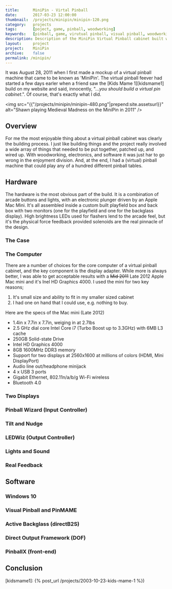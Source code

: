 ```yaml
---
title: 		MiniPin - Virtal Pinball
date: 		2017-03-23 12:00:00
thumbnail: 	/projects/minipin/minipin-120.png
category: 	projects
tags: 		[poject, game, pinball, woodworking]
keywords:	[pinball, game, virutual pinball, visual pinball, woodworking, electronics]
description: Description of the MiniPin Virtual Pinball cabinet built with Visual Pinball, PinMAME, PinballX and other open and free software. 
layout: 	project
project: 	MiniPin
archive:	false
permalink: /minipin/
---
```


It was August 28, 2011 when I first made a mockup of a virtual pinball machine that came to be known as 'MiniPin'. The virtual pinball feever had started a few days earler when a friend saw the [Kids Mame 1][kidsmame1] build on my website and said, innocently, "...*you should build a virtual pin cabinet*.". Of course, that's exactly what I did.

<img src="{{"/projects/minipin/minipin-480.png"|prepend:site.assetsurl}}" alt="Shawn playing Medieval Madness on the MiniPin in 2011" />

## Overview

For me the most enjoyable thing about a virtual pinball cabinet was clearly the building process. I just like building things and the project really involved a wide array of things that needed to be put together, patched up, and wired up. With woodworking, electronics, and software it was just har to go wrong in the enjoyment division. And, at the end, I had a (virtual) pinball machine that could play any of a hundred different pinball tables.

## Hardware

The hardware is the most obvious part of the build. It is a combination of arcade buttons and lights, with an electronic plunger driven by an Apple Mac Mini. It's all assembled inside a custom built playfield box and back box with two monitors (one for the playfield and one for the backglass display). High brightness LEDs used for flashers lend to the arcade feel, but it's the physical force feedback provided solenoids are the real pinnacle of the design.

### The Case

### The Computer

There are a number of choices for the core computer of a virtual pinball cabinet, and the key component is the display adapter. While more is always better, I was able to get acceptable results with a ~~Mid 2011~~ Late 2012 Apple Mac mini and it's Inel HD Graphics 4000. I used the mini for two key reasons; 

1. It's small size and ability to fit in my smaller sized cabinet
2. I had one on hand that I could use, e.g. nothing to buy.

Here are the specs of the Mac mini (Late 2012)

* 1.4in x 7.7in x 7.7in, weiging in at 2.7lbs
* 2.5 GHz dial core Intel Core i7 (Turbo Boost up to 3.3GHz) with 6MB L3 cache
* 250GB Solid-state Drive
* Intel HD Graphics 4000
* 8GB 1600MHz DDR3 memory
* Support for two displays at 2560x1600 at millions of colors (HDMI, Mini DisplayPort)
* Audio line out/headphone minijack
* 4 x USB 3 ports
* Gigabit Ethernet, 802.11n/a/b/g Wi-Fi wireless
* Bluetooth 4.0

### Two Displays

### Pinball Wizard (Input Controller)

### Tilt and Nudge

### LEDWiz (Output Controller)

### Lights and Sound

### Real Feedback

## Software

### Windows 10

### Visual Pinball and PinMAME

### Active Backglass (directB2S)

### Direct Output Framework (DOF)

### PinballX (front-end)

## Conclusion

<!--
<link type="text/css" rel="stylesheet" href="//cdnjs.cloudflare.com/ajax/libs/lightslider/1.1.6/css/lightslider.min.css" /> 
<!--
<link type="text/css" rel="stylesheet" 
href="//cdnjs.cloudflare.com/ajax/libs/lightgallery/1.3.9/css/lightgallery.min.css" />         

<script src="//cdnjs.cloudflare.com/ajax/libs/jquery/3.2.1/jquery.min.js"></script>
<script src="//cdnjs.cloudflare.com/ajax/libs/lightslider/1.1.6/js/lightslider.min.js"></script>
<script src="//cdnjs.cloudflare.com/ajax/libs/lightgallery/1.3.9/js/lightgallery.min.js"></script>

<ul class="center" id="lightSlider" width="100%">
	<li>
		<iframe width="560" height="315" src="https://www.youtube.com/embed/_pfy87Gm9PA" frameborder="0" allowfullscreen></iframe>  
	</li>
  	<li data-thumb='{{"/projects/minipin/gallery/DSC02968.JPG"|prepend:site.assetsurl}}'>
  		<img src='{{"/projects/minipin/gallery/DSC02968.JPG"|prepend:site.assetsurl}}'/>
  	</li>
  	<li data-thumb='{{"/projects/minipin/gallery/DSC02883.JPG"|prepend:site.assetsurl}}'>
  		<img src='{{"/projects/minipin/gallery/DSC02883.JPG"|prepend:site.assetsurl}}'/>
  	</li>
  	<li data-thumb='{{"/projects/minipin/gallery/DSC02898.JPG"|prepend:site.assetsurl}}'>
  		<img src='{{"/projects/minipin/gallery/DSC02898.JPG"|prepend:site.assetsurl}}'/>
  	</li>
  	<li data-thumb='{{"/projects/minipin/gallery/IMG_0577.jpg"|prepend:site.assetsurl}}'>
  		<img src='{{"/projects/minipin/gallery/IMG_0577.jpg"|prepend:site.assetsurl}}'/>
  	</li>
  	<li data-thumb='{{"/projects/minipin/gallery/DSC02904.JPG"|prepend:site.assetsurl}}'>
  		<img src='{{"/projects/minipin/gallery/DSC02904.JPG"|prepend:site.assetsurl}}'/>
  	</li>
  	<li data-thumb='{{"/projects/minipin/gallery/DSC02946.JPG"|prepend:site.assetsurl}}'>
  		<img src='{{"/projects/minipin/gallery/DSC02946.JPG"|prepend:site.assetsurl}}'/>
  	</li>
  	<li data-thumb='{{"/projects/minipin/gallery/DSC02954.JPG"|prepend:site.assetsurl}}'/>
  		<img src='{{"/projects/minipin/gallery/DSC02954.JPG"|prepend:site.assetsurl}}'/>
  	</li>
  	<li data-thumb='{{"/projects/minipin/gallery/DSC02956.JPG"|prepend:site.assetsurl}}'/>>
  		<img src='{{"/projects/minipin/gallery/DSC02956.JPG"|prepend:site.assetsurl}}'/>
  	</li>
  	<li data-thumb='{{"/projects/minipin/gallery/DSC02962.JPG"|prepend:site.assetsurl}}'/>
  		<img src='{{"/projects/minipin/gallery/DSC02962.JPG"|prepend:site.assetsurl}}'/>
  	</li>
  	<li data-thumb='{{"/projects/minipin/gallery/DSC02971.JPG"|prepend:site.assetsurl}}'/>
  		<img src='{{"/projects/minipin/gallery/DSC02971.JPG"|prepend:site.assetsurl}}'/>
  	</li>
  	<li data-thumb='{{"/projects/minipin/gallery/DSC02997.JPG"|prepend:site.assetsurl}}'/>
  		<img src='{{"/projects/minipin/gallery/DSC02997.JPG"|prepend:site.assetsurl}}'/>
  	</li>
  	<li data-thumb='{{"/projects/minipin/gallery/DSC02999.JPG"|prepend:site.assetsurl}}'/>
  		<img src='{{"/projects/minipin/gallery/DSC02999.JPG"|prepend:site.assetsurl}}'/>
  	</li>
  	<li data-thumb='{{"/projects/minipin/gallery/DSC03001.JPG"|prepend:site.assetsurl}}'/>
  		<img src='{{"/projects/minipin/gallery/DSC03001.JPG"|prepend:site.assetsurl}}'/>
  	</li>
  	<li data-thumb='{{"/projects/minipin/gallery/DSC03002.JPG"|prepend:site.assetsurl}}'/>
  		<img src='{{"/projects/minipin/gallery/DSC03002.JPG"|prepend:site.assetsurl}}'/>
  	</li>
  	<li data-thumb='{{"/projects/minipin/gallery/DSC03003.JPG"|prepend:site.assetsurl}}'/>
  		<img src='{{"/projects/minipin/gallery/DSC03003.JPG"|prepend:site.assetsurl}}'/>
  	</li>
  	<li data-thumb='{{"/projects/minipin/gallery/DSC03016.JPG"|prepend:site.assetsurl}}'/>
  		<img src='{{"/projects/minipin/gallery/DSC03016.JPG"|prepend:site.assetsurl}}'/>
  	</li>
  	<li data-thumb='{{"/projects/minipin/gallery/DSC03018.JPG"|prepend:site.assetsurl}}'/>
  		<img src='{{"/projects/minipin/gallery/DSC03018.JPG"|prepend:site.assetsurl}}'/>
  	</li>
  	<li data-thumb='{{"/projects/minipin/gallery/DSC03059.JPG"|prepend:site.assetsurl}}'/>
  		<img src='{{"/projects/minipin/gallery/DSC03059.JPG"|prepend:site.assetsurl}}'/>
  	</li>
  	<li data-thumb='{{"/projects/minipin/gallery/DSC03072.JPG"|prepend:site.assetsurl}}'/>
  		<img src='{{"/projects/minipin/gallery/DSC03072.JPG"|prepend:site.assetsurl}}'/>
  	</li>
  	<li data-thumb='{{"/projects/minipin/gallery/DSC03075.JPG"|prepend:site.assetsurl}}'/>
  		<img src='{{"/projects/minipin/gallery/DSC03075.JPG"|prepend:site.assetsurl}}'/>
  	</li>
  	<li data-thumb='{{"/projects/minipin/gallery/DSC03077.JPG"|prepend:site.assetsurl}}'/>
  		<img src='{{"/projects/minipin/gallery/DSC03077.JPG"|prepend:site.assetsurl}}'/>
  	</li>
  	<li data-thumb='{{"/projects/minipin/gallery/IMG_0021.jpg"|prepend:site.assetsurl}}'/>
  		<img src='{{"/projects/minipin/gallery/IMG_0021.jpg"|prepend:site.assetsurl}}'/>
  	</li>
</ul>

<script type="text/javascript">
  $(document).ready(function() {
    $("#lightSlider").lightSlider({
		gallery: true,
    	item: 1,
    	loop: true,
    	slideMargin: 0,
    	thumbItem: 9,
		enableDrag: false,
		//onSliderLoad: function(el) {
        //	el.lightGallery({
        //    	selector: '#lightSlider .lslide'
        //    });
        //}   
	}); 
  });
</script>

-->	

 [kidsmame1]: {% post_url /projects/2003-10-23-kids-mame-1 %})

